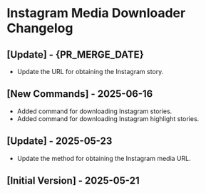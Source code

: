 # Instagram Media Downloader Changelog

## [Update] - {PR_MERGE_DATE}

- Update the URL for obtaining the Instagram story.

## [New Commands] - 2025-06-16

- Added command for downloading Instagram stories.
- Added command for downloading Instagram highlight stories.

## [Update] - 2025-05-23

- Update the method for obtaining the Instagram media URL.

## [Initial Version] - 2025-05-21
